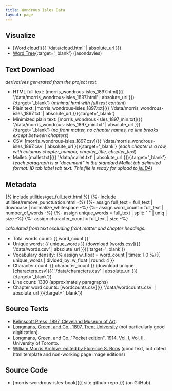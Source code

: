 ```yaml
---
title: Wondrous Isles Data
layout: page
---
```


## Visualize

- [Word cloud]({{ '/data/cloud.html' | absolute_url }})
- [Word Tree](https://www.jasondavies.com/wordtree/?source=https%3A%2F%2Fevanwill.github.io%2Fmorris-wondrous-isles-book%2Fdata%2Fmorris_wondrous-isles_1897.txt){:target='_blank'} (jasondavies)

## Text Download

*derivatives generated from the project text.*

- HTML full text: [morris_wondrous-isles_1897.html]({{ '/data/morris_wondrous-isles_1897.html' | absolute_url }}){:target='_blank'} (*minimal html with full text content*)
- Plain text: [morris_wondrous-isles_1897.txt]({{ '/data/morris_wondrous-isles_1897.txt' | absolute_url }}){:target='_blank'}
- Minimized plain text: [morris_wondrous-isles_1897_min.txt]({{ '/data/morris_wondrous-isles_1897_min.txt' | absolute_url }}){:target='_blank'} (*no front matter, no chapter names, no line breaks except between chapters*)
- CSV: [morris_wondrous-isles_1897.csv]({{ '/data/morris_wondrous-isles_1897.csv' | absolute_url }}){:target='_blank'} (*each chapter is a row, with columns chapter_number, chapter_title, chapter_text*)
- Mallet: [mallet.txt]({{ '/data/mallet.txt' | absolute_url }}){:target='_blank'} (*each paragraph is a "document" in the standard Mallet tab delimited format: ID tab label tab text. This file is ready for upload to [jsLDA](https://mimno.infosci.cornell.edu/jsLDA/)*)

## Metadata

{% include utilities/get_full_text.html %}
{%- include utilities/remove_punctuation.html -%}
{%- assign full_text = full_text | downcase | normalize_whitespace -%}
{%- assign word_count = full_text | number_of_words -%}
{%- assign unique_words = full_text | split: " " | uniq | size -%}
{%- assign character_count = full_text | size -%}

*calculated from text excluding front matter and chapter headings.*

- Total words count: {{ word_count }}
- Unique words: {{ unique_words }} (download [words.csv]({{ '/data/words.csv' | absolute_url }}){:target='_blank'})
- Vocabulary density: {% assign w_float = word_count | times: 1.0 %}{{ unique_words | divided_by: w_float | round: 4 }}
- Character count: {{ character_count }} (download unique [characters.csv]({{ '/data/characters.csv' | absolute_url }}){:target='_blank'})
- Line count: 1330 (approximately paragraphs)
- Chapter word counts: [wordcounts.csv]({{ '/data/wordcounts.csv' | absolute_url }}{:target='_blank'})

## Source Texts

- [Kelmscott Press, 1897, Cleveland Museum of Art](https://archive.org/details/MorrisWaterWondrousIsles).
- [Longmans, Green, and Co., 1897, Trent University](https://archive.org/details/waterofwondrousi0000morr) (not particularly good digitization).
- Longmans, Green, and Co.,"Pocket edition", 1914, [Vol. I](https://archive.org/details/waterofwondrousi01morruoft), [Vol. II](https://archive.org/details/waterofwondrousi02morruoft), University of Toronto.
- [William Morris Archive, edited by Florence S. Boos](http://morrisedition.lib.uiowa.edu/waterwondrousisles.html) (good text, but dated html template and non-working page image editions)

## Source Code

- [morris-wondrous-isles-book]({{ site.github-repo }}) (on GitHub)
